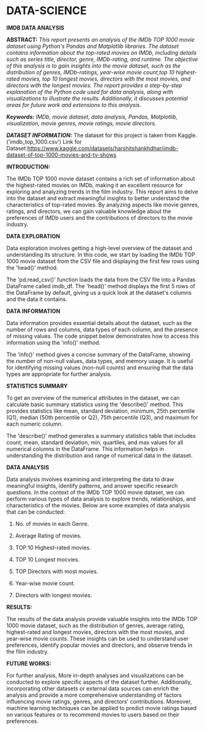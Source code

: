 # DATA-SCIENCE


**IMDB DATA ANALYSIS**

**ABSTRACT:**
*This report presents an analysis of the IMDb TOP 1000 movie dataset using Python's Pandas and Matplotlib libraries. The dataset contains information about the top-rated movies on IMDb, including details such as series title, director, genre, IMDb-rating, and runtime. The objective of this analysis is to gain insights into the movie dataset, such as the distribution of genres, IMDb-ratings, year-wise movie count,top 10 highest-rated movies, top 10 longest movies, directors with the most movies, and directors with the longest movies. The report provides a step-by-step explanation of the Python code used for data analysis, along with visualizations to illustrate the results. Additionally, it discusses potential areas for future work and extensions to this analysis.*

***Keywords:*** *IMDb, movie dataset, data analysis, Pandas, Matplotlib, visualization, movie genres, movie ratings, movie directors.*

***DATASET INFORMATION:*** The dataset for this project is taken from Kaggle.('imdb_top_1000.csv') 
Link for Dataset:https://www.kaggle.com/datasets/harshitshankhdhar/imdb-dataset-of-top-1000-movies-and-tv-shows

**INTRODUCTION:**

The IMDb TOP 1000 movie dataset contains a rich set of information about the highest-rated movies on IMDb, making it an excellent resource for exploring and analyzing trends in the film industry. This report aims to delve into the dataset and extract meaningful insights to better understand the characteristics of top-rated movies. By analyzing aspects like movie genres, ratings, and directors, we can gain valuable knowledge about the preferences of IMDb users and the contributions of directors to the movie industry.



**DATA EXPLORATION**

Data exploration involves getting a high-level overview of the dataset and understanding its structure. In this code, we start by loading the IMDb TOP 1000 movie dataset from the CSV file and displaying the first few rows using the 'head()' method.

The 'pd.read_csv()' function loads the data from the CSV file into a Pandas DataFrame called imdb_df. The 'head()' method displays the first 5 rows of the DataFrame by default, giving us a quick look at the dataset's columns and the data it contains.

**DATA INFORMATION**

Data information provides essential details about the dataset, such as the number of rows and columns, data types of each column, and the presence of missing values. The code snippet below demonstrates how to access this information using the 'info()' method.

The 'info()' method gives a concise summary of the DataFrame, showing the number of non-null values, data types, and memory usage. It is useful for identifying missing values (non-null counts) and ensuring that the data types are appropriate for further analysis.

**STATISTICS SUMMARY**

To get an overview of the numerical attributes in the dataset, we can calculate basic summary statistics using the 'describe()' method. This provides statistics like mean, standard deviation, minimum, 25th percentile (Q1), median (50th percentile or Q2), 75th percentile (Q3), and maximum for each numeric column.

The 'describe()' method generates a summary statistics table that includes count, mean, standard deviation, min, quartiles, and max values for all numerical columns in the DataFrame. This information helps in understanding the distribution and range of numerical data in the dataset.

**DATA ANALYSIS**

Data analysis involves examining and interpreting the data to draw meaningful insights, identify patterns, and answer specific research questions. In the context of the IMDb TOP 1000 movie dataset, we can perform various types of data analysis to explore trends, relationships, and characteristics of the movies. Below are some examples of data analysis that can be conducted:

1. No. of movies in each Genre.

2. Average Rating of movies.

3. TOP 10 Highest-rated movies.

4. TOP 10 Longest mocvies.

5. TOP Directors with most movies.

6. Year-wise movie count.

7. Directors with longest movies.

**RESULTS:**

The results of the data analysis provide valuable insights into the IMDb TOP 1000 movie dataset, such as the distribution of genres, average rating, highest-rated and longest movies, directors with the most movies, and year-wise movie counts. These insights can be used to understand user preferences, identify popular movies and directors, and observe trends in the film industry.

**FUTURE WORKS:**

For further analysis, More in-depth analyses and visualizations can be conducted to explore specific aspects of the dataset further. Additionally, incorporating other datasets or external data sources can enrich the analysis and provide a more comprehensive understanding of factors influencing movie ratings, genres, and directors' contributions. Moreover, machine learning techniques can be applied to predict movie ratings based on various features or to recommend movies to users based on their preferences.



